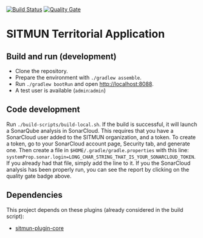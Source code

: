 [![Build Status](https://api.travis-ci.org/sitmun/sitmun-territorial-app.svg?branch=master)](https://travis-ci.org/sitmun/sitmun-territorial-app)
[![Quality Gate](https://sonarcloud.io/api/project_badges/measure?project=org.sitmun%3Asitmun-territorial-app&metric=alert_status)](https://sonarcloud.io/dashboard?id=org.sitmun%3Asitmun-territorial-app)

# SITMUN Territorial Application

## Build and run (development)
- Clone the repository.
- Prepare the environment with `./gradlew assemble`.
- Run `./gradlew bootRun` and open <http://localhost:8088>.
- A test user is available (`admin`:`admin`)

## Code development

Run `./build-scripts/build-local.sh`. 
If the build is successful, it will launch a SonarQube analysis in SonarCloud. 
This requires that you have a SonarCloud user added to the SITMUN organization, and a token. 
To create a token, go to your SonarCloud account page, Security tab, and generate one. 
Then create a file in `$HOME/.gradle/gradle.properties` with this line: `systemProp.sonar.login=LONG_CHAR_STRING_THAT_IS_YOUR_SONARCLOUD_TOKEN`. 
If you already had that file, simply add the line to it.
If you the SonarCloud analysis has been properly run, you can see the report by clicking on the quality gate badge above.

## Dependencies
This project depends on these plugins (already considered in the build script):

- [sitmun-plugin-core](https://github.com/sitmun/sitmun-plugin-core)
